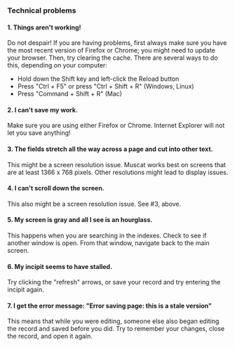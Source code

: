 ### Technical problems

#### 1. Things aren't working!
Do not despair! If you are having problems, first always make sure you have the most recent version of Firefox or
Chrome; you might need to update your browser. Then, try clearing the cache. There are several ways to do this,
depending on your computer:
- Hold down the Shift key and left-click the Reload button
- Press "Ctrl + F5" or press "Ctrl + Shift + R" (Windows, Linux)
- Press "Command + Shift + R" (Mac)

#### 2. I can't save my work.
Make sure you are using either Firefox or Chrome. Internet Explorer will not let you save anything!

#### 3. The fields stretch all the way across a page and cut into other text.
This might be a screen resolution issue. Muscat works best on screens that are at least 1366 x 768 pixels. Other
resolutions might lead to display issues.

#### 4. I can't scroll down the screen.
This also might be a screen resolution issue. See #3, above.

#### 5. My screen is gray and all I see is an hourglass.
This happens when you are searching in the indexes. Check to see if another window is open. From that window, navigate
back to the main screen.

#### 6. My incipit seems to have stalled.
Try clicking the "refresh" arrows, or save your record and try entering the incipit again.

#### 7. I get the error message: "Error saving page: this is a stale version"
This means that while you were editing, someone else also began editing the record and saved before you did. Try to
remember your changes, close the record, and open it again.
